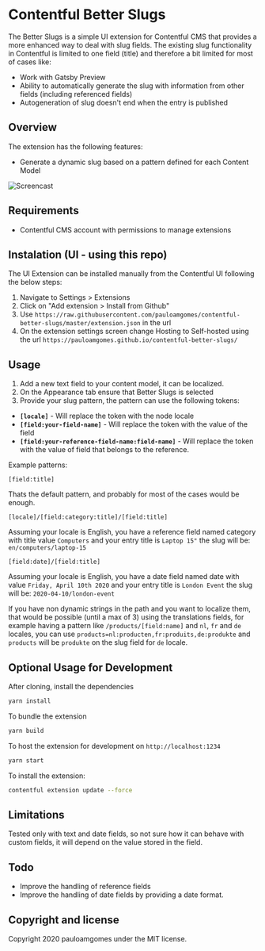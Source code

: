 # Contentful Better Slugs

The Better Slugs is a simple UI extension for Contentful CMS that provides a more enhanced way to deal with slug fields.
The existing slug functionality in Contentful is limited to one field (title) and therefore a bit limited for most of cases like:

- Work with Gatsby Preview
- Ability to automatically generate the slug with information from other fields (including referenced fields)
- Autogeneration of slug doesn't end when the entry is published

## Overview

The extension has the following features:

- Generate a dynamic slug based on a pattern defined for each Content Model

![Screencast](https://monosnap.com/image/5X63iQHS9YQ3AfYNPzEPZEIxAmTISY)

## Requirements

- Contentful CMS account with permissions to manage extensions

## Instalation (UI - using this repo)

The UI Extension can be installed manually from the Contentful UI following the below steps:

1. Navigate to Settings > Extensions
2. Click on "Add extension > Install from Github"
3. Use `https://raw.githubusercontent.com/pauloamgomes/contentful-better-slugs/master/extension.json` in the url
4. On the extension settings screen change Hosting to Self-hosted using the url `https://pauloamgomes.github.io/contentful-better-slugs/`

## Usage

1. Add a new text field to your content model, it can be localized.
2. On the Appearance tab ensure that Better Slugs is selected
3. Provide your slug pattern, the pattern can use the following tokens:

- **`[locale]`** - Will replace the token with the node locale
- **`[field:your-field-name]`** - Will replace the token with the value of the field
- **`[field:your-reference-field-name:field-name]`** - Will replace the token with the value of field that belongs to the reference.

Example patterns:

```
[field:title]
```

Thats the default pattern, and probably for most of the cases would be enough.

```
[locale]/[field:category:title]/[field:title]
```

Assuming your locale is English, you have a reference field named category with title value `Computers` and your entry title is `Laptop 15"` the slug will be: `en/computers/laptop-15`

```
[field:date]/[field:title]
```

Assuming your locale is English, you have a date field named date with value `Friday, April 10th 2020` and your entry title is `London Event` the slug will be: `2020-04-10/london-event`

If you have non dynamic strings in the path and you want to localize them, that would be possible (until a max of 3) using the translations fields, for example having a pattern like `/products/[field:name]` and `nl`, `fr` and `de` locales, you can use `products=nl:producten,fr:produits,de:produkte` and `products` will be `produkte` on the slug field for `de` locale.

## Optional Usage for Development

After cloning, install the dependencies

```bash
yarn install
```

To bundle the extension

```bash
yarn build
```

To host the extension for development on `http://localhost:1234`

```bash
yarn start
```

To install the extension:

```bash
contentful extension update --force
```

## Limitations

Tested only with text and date fields, so not sure how it can behave with custom fields, it will depend on the value stored in the field.

## Todo

- Improve the handling of reference fields
- Improve the handling of date fields by providing a date format.

## Copyright and license

Copyright 2020 pauloamgomes under the MIT license.
